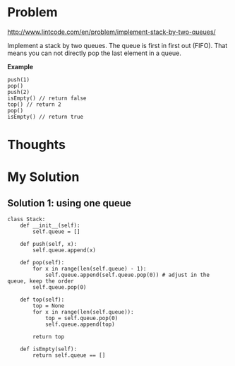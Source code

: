 # Problem

http://www.lintcode.com/en/problem/implement-stack-by-two-queues/

Implement a stack by two queues. The queue is first in first out (FIFO). That means you can not directly pop the last element in a queue.

**Example**

```
push(1)
pop()
push(2)
isEmpty() // return false
top() // return 2
pop()
isEmpty() // return true
```

# Thoughts



# My Solution

## Solution 1: using one queue

```
class Stack:
    def __init__(self):
        self.queue = []
    
    def push(self, x):
        self.queue.append(x)
    
    def pop(self):
        for x in range(len(self.queue) - 1):
            self.queue.append(self.queue.pop(0)) # adjust in the queue, keep the order
        self.queue.pop(0)
    
    def top(self):
        top = None
        for x in range(len(self.queue)):
            top = self.queue.pop(0)
            self.queue.append(top)
            
        return top
    
    def isEmpty(self):
        return self.queue == []
```

